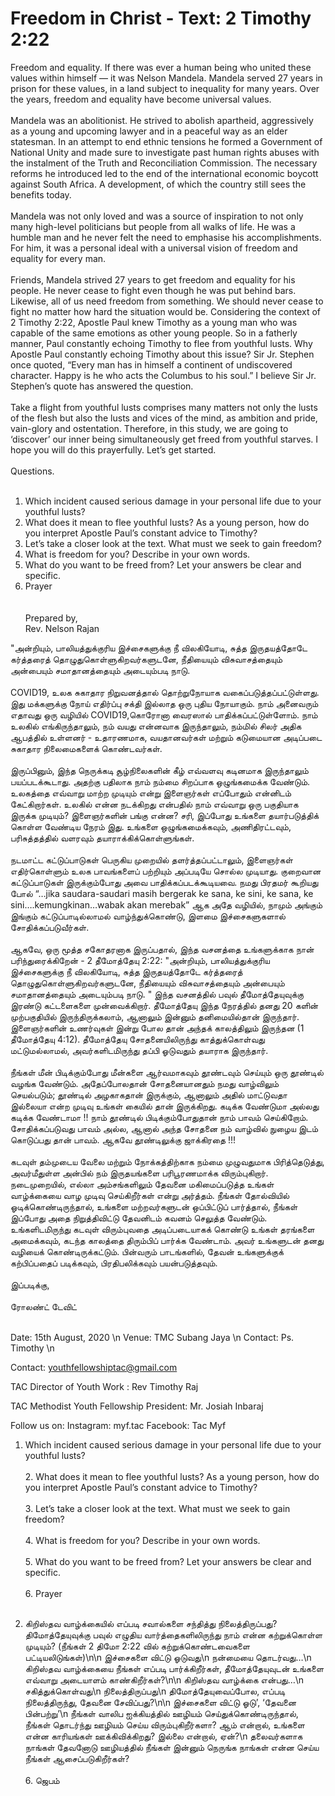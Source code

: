 # Freedom in Christ - Text: 2 Timothy 2:22

Freedom and equality. If there was ever a human being who united these values within himself — it was Nelson Mandela. Mandela served 27 years in prison for these values, in a land subject to inequality for many years. Over the years, freedom and equality have become universal values. <br/><br/> Mandela was an abolitionist. He strived to abolish apartheid, aggressively as a young and upcoming lawyer and in a peaceful way as an elder statesman. In an attempt to end ethnic tensions he formed a Government of National Unity and made sure to investigate past human rights abuses with the instalment of the Truth and Reconciliation Commission. The necessary reforms he introduced led to the end of the international economic boycott against South Africa. A development, of which the country still sees the benefits today. <br/><br/> Mandela was not only loved and was a source of inspiration to not only many high-level politicians but people from all walks of life. He was a humble man and he never felt the need to emphasise his accomplishments. For him, it was a personal ideal with a universal vision of freedom and equality for every man. <br/><br/> Friends, Mandela strived 27 years to get freedom and equality for his people. He never cease to fight even though he was put behind bars. Likewise, all of us need freedom from something. We should never cease to fight no matter how hard the situation would be. Considering the context of 2 Timothy 2:22, Apostle Paul knew Timothy as a young man who was capable of  the same emotions as other young people. So in a fatherly manner, Paul constantly echoing Timothy to flee from youthful lusts. Why Apostle Paul constantly echoing Timothy about this issue? Sir Jr. Stephen once quoted, “Every man has in himself a continent of undiscovered character. Happy is he who acts the Columbus to his soul.” I believe Sir Jr. Stephen’s quote has answered the question. <br/><br/> Take a flight from youthful lusts comprises many matters not only the lusts of the flesh but also the lusts and vices of the mind, as ambition and pride, vain-glory and ostentation. Therefore, in this study, we are going to ‘discover’ our inner being simultaneously get freed from youthful starves. I hope you will do this prayerfully. Let’s get started. <br/><br/> Questions. <br/><br/>

1. Which incident caused serious damage in your personal life due to your youthful lusts?<br/>
2. What does it mean to flee youthful lusts? As a young person, how do you interpret Apostle Paul’s constant advice to Timothy?<br/>
3. Let’s take a closer look at the text. What must we seek to gain freedom?<br/>
4. What is freedom for you? Describe in your own words.<br/>
5. What do you want to be freed from? Let your answers be clear and specific.<br/>
6. Prayer<br/>
<br/><br/>
Prepared by,<br/> Rev. Nelson Rajan<br/>


"அன்றியும், பாலியத்துக்குரிய இச்சைகளுக்கு நீ விலகியோடி, சுத்த இருதயத்தோடே கர்த்தரைத் தொழுதுகொள்ளுகிறவர்களுடனே, நீதியையும் விசுவாசத்தையும் அன்பையும் சமாதானத்தையும் அடையும்படி நாடு. <br/><br/>  COVID19, உலக சுகாதார நிறுவனத்தால் தொற்றுநோயாக வகைப்படுத்தப்பட்டுள்ளது. இது மக்களுக்கு நோய் எதிர்ப்பு சக்தி இல்லாத ஒரு புதிய நோயாகும். நாம் அனைவரும் எதாவது ஒரு வழியில் COVID19,கொரோனா வைரஸால் பாதிக்கப்பட்டுள்ளோம். நாம் உலகில் எங்கிருந்தாலும், நம் வயது என்னவாக இருந்தாலும், நம்மில் சிலர் அதிக ஆபத்தில் உள்ளனர் - உதாரணமாக, வயதானவர்கள் மற்றும் கடுமையான அடிப்படை சுகாதார நிலைமைகளைக் கொண்டவர்கள். <br/><br/>  இருப்பினும், இந்த நெருக்கடி சூழ்நிலைகளின் கீழ் எவ்வளவு கடினமாக இருந்தாலும் பயப்படக்கூடாது. அதற்கு பதிலாக நாம் நம்மை சிறப்பாக ஒழுங்கமைக்க வேண்டும். உலகத்தை எவ்வாறு மாற்ற முடியும் என்று இளைஞர்கள் எப்போதும் என்னிடம் கேட்கிறார்கள். உலகில் என்ன நடக்கிறது என்பதில் நாம் எவ்வாறு ஒரு பகுதியாக இருக்க முடியும்? இளைஞர்களின் பங்கு என்ன? சரி, இப்போது உங்களை தயார்படுத்திக் கொள்ள வேண்டிய நேரம் இது. உங்களை ஒழுங்கமைக்கவும், அணிதிரட்டவும், பரிசுத்தத்தில் வளரவும் தயாராக்கிக்கொள்ளுங்கள். <br/><br/>  நடமாட்ட கட்டுப்பாடுகள் பெருகிய முறையில் தளர்த்தப்பட்டாலும், இளைஞர்கள் எதிர்கொள்ளும் உலக பாவங்களைப் பற்றியும் அப்படியே சொல்ல முடியாது. குறைவான கட்டுப்பாடுகள் இருக்கும்போது அவை  பாதிக்கப்படக்கூடியவை. நமது பிரதமர் கூறியது போல் “…jika saudara-saudari masih bergerak ke sana, ke sini, ke sana, ke sini….kemungkinan…wabak akan merebak”  ஆக அதே வழியில், நாமும் அங்கும் இங்கும் கட்டுப்பாடில்லாமல் வாழ்ந்துக்கொண்டு, இளமை இச்சைகளுகளால் சோதிக்கப்படுவீர்கள். <br/><br/> ஆகவே, ஒரு மூத்த சகோதரனாக இருப்பதால், இந்த வசனத்தை உங்களுக்காக நான் பரிந்துரைக்கிறேன் - 2 தீமோத்தேயு 2:22: "அன்றியும், பாலியத்துக்குரிய இச்சைகளுக்கு நீ விலகியோடி, சுத்த இருதயத்தோடே கர்த்தரைத் தொழுதுகொள்ளுகிறவர்களுடனே, நீதியையும் விசுவாசத்தையும் அன்பையும் சமாதானத்தையும் அடையும்படி நாடு. " இந்த வசனத்தில் பவுல் தீமோத்தேயுவுக்கு இரண்டு கட்டளைகளை முன்வைக்கிறார்.  தீமோத்தேயு இந்த நேரத்தில் தனது 20 களின் முற்பகுதியில் இருந்திருக்கலாம், ஆனாலும் இன்னும் தனிமையில்தான் இருந்தார். இளைஞர்களின் உணர்வுகள் இன்று போல தான் அந்தக் காலத்திலும்  இருந்தன (1 தீமோத்தேயு 4:12). தீமோத்தேயு சோதனையிலிருந்து காத்துக்கொள்வது மட்டுமல்லாமல், அவர்களிடமிருந்து தப்பி ஓடுவதும் தயாராக இருந்தார். <br/><br/>  நீங்கள் மீன் பிடிக்கும்போது மீன்களை ஆர்வமாகவும் தூண்டவும் செய்யும் ஒரு தூண்டில் வழங்க வேண்டும். அதேப்போலதான் சோதனையானதும் நமது வாழ்விலும் செயல்படும்; தூண்டில் அழகாகதான் இருக்கும், ஆனாலும் அதில் மாட்டுவதா இல்லையா என்ற முடிவு உங்கள் கையில் தான் இருக்கிறது. கடிக்க வேண்டுமா அல்லது கடிக்க வேண்டாமா !! நாம் தூண்டில் பிடிக்கும்போதுதான் நாம் பாவம் செய்கிறோம். சோதிக்கப்படுவது பாவம் அல்ல, ஆனால் அந்த சோதனை நம் வாழ்வில் நுழைய இடம் கொடுப்பது தான் பாவம். ஆகவே  தூண்டிலுக்கு ஜாக்கிரதை !!! <br/><br/> கடவுள் தம்முடைய வேலை மற்றும் நோக்கத்திற்காக நம்மை முழுவதுமாக பிரித்தெடுத்து, அவர்மீதுள்ள அன்பில் நம் இருதயங்களை பரிபூரணமாக்க விரும்புகிறார். நடைமுறையில், எல்லா அம்சங்களிலும் தேவனை மகிமைப்படுத்த உங்கள் வாழ்க்கையை வாழ முடிவு செய்கிறீர்கள் என்று அர்த்தம். நீங்கள் தோல்வியில் ஓடிக்கொண்டிருந்தால், உங்களை மற்றவர்களுடன் ஒப்பிட்டுப் பார்த்தால், நீங்கள் இப்போது அதை நிறுத்திவிட்டு தேவனிடம் கவனம் செலுத்த வேண்டும். உங்களிடமிருந்து கடவுள் விரும்புவதை அடிப்படையாகக் கொண்டு உங்கள் தரங்களை அமைக்கவும், கடந்த காலத்தை திரும்பிப் பார்க்க வேண்டாம். அவர் உங்களுடன் தனது வழியைக் கொண்டிருக்கட்டும். பின்வரும் பாடங்களில், தேவன் உங்களுக்குக் கற்பிப்பதைப் படிக்கவும், பிரதிபலிக்கவும் பயன்படுத்தவும். <br/><br/> இப்படிக்கு, <br/><br/> ரோலண்ட் டேவிட் <br/><br/>

Date: 15th August, 2020 \n Venue: TMC Subang Jaya \n Contact: Ps. Timothy \n

Contact: 
youthfellowshiptac@gmail.com

TAC Director of Youth Work :
Rev Timothy Raj

TAC Methodist Youth Fellowship President: 
Mr. Josiah Inbaraj 

Follow us on: 
Instagram: myf.tac
Facebook: Tac Myf


1. Which incident caused serious damage in your personal life due to your youthful lusts? <br/><br/> 2. What does it mean to flee youthful lusts? As a young person, how do you interpret Apostle Paul’s constant advice to Timothy? <br/><br/> 3. Let’s take a closer look at the text. What must we seek to gain freedom? <br/><br/> 4. What is freedom for you? Describe in your own words. <br/><br/> 5. What do you want to be freed from? Let your answers be clear and specific. <br/><br/> 6. Prayer <br/><br/>

1. கிறிஸ்தவ வாழ்க்கையில் எப்படி சவால்களை சந்தித்து நிலைத்திருப்பது? திமோத்தேயுவுக்கு பவுல் எழுதிய வார்த்தைகளிலிருந்து நாம் என்ன கற்றுக்கொள்ள முடியும்? (நீங்கள் 2 திமோ 2:22 வில் கற்றுக்கொண்டவைகளை பட்டியலிடுங்கள்)\n\n இச்சைகளை விட்டு ஓடுவது\n நன்மையை தொடர்வது…\n  கிறிஸ்தவ வாழ்க்கையை நீங்கள் எப்படி பார்க்கிறீர்கள், தீமோத்தேயுவுடன் உங்களை எவ்வாறு அடையாளம் காண்கிறீர்கள்?\n\n கிறிஸ்தவ வாழ்க்கை என்பது…\n சகித்துக்கொள்வது\n நிலைத்திருப்பது\n திமோத்தேயுவைப்போல, எப்படி நிலைத்திருந்து, தேவனை சேவிப்பது?\n\n இச்சைகளை விட்டு ஓடு’, ‘தேவனை பின்பற்று’\n நீங்கள் வாலிப ஐக்கியத்தில் ஊழியம் செய்துக்கொண்டிருந்தால், நீங்கள் தொடர்ந்து ஊழியம் செய்ய விரும்புகிறீர்களா? ஆம் என்றால், உங்களை என்ன காரியங்கள் ஊக்கிவிக்கிறது? இல்லை என்றால், ஏன்?\n தலைவர்களாக நாங்கள் தேவனோடு ஊழியத்தில் நீங்கள் இன்னும் நெருங்க நாங்கள் என்ன செய்ய நீங்கள் ஆசைப்படுகிறீர்கள்? <br/><br/> 6. ஜெபம் <br/><br/>